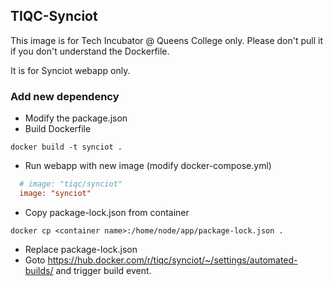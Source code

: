 ## TIQC-Synciot
This image is for Tech Incubator @ Queens College only. Please don't pull it if you don't understand the Dockerfile.

It is for Synciot webapp only.

### Add new dependency
* Modify the package.json
* Build Dockerfile
```shell
docker build -t synciot .
```
* Run webapp with new image (modify docker-compose.yml)
```ini
  # image: "tiqc/synciot"
  image: "synciot"
```
* Copy package-lock.json from container
```
docker cp <container name>:/home/node/app/package-lock.json .
```
* Replace package-lock.json
* Goto <https://hub.docker.com/r/tiqc/synciot/~/settings/automated-builds/> and trigger build event.
